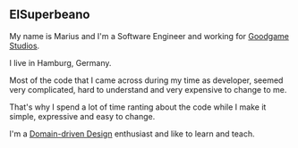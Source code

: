 ## ElSuperbeano

My name is Marius and I'm a Software Engineer and working for [Goodgame Studios](www.goodgamestudios.com).

I live in Hamburg, Germany.

Most of the code that I came across during my time as developer, seemed very complicated, hard to understand and very expensive to change to me.

That's why I spend a lot of time ranting about the code while I make it simple, expressive and easy to change.

I'm a [Domain-driven Design](http://dddcommunity.org/) enthusiast and like to learn and teach.